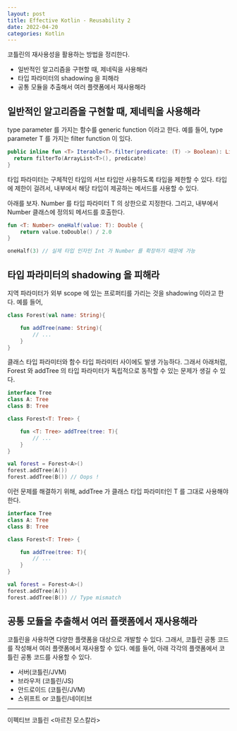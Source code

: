 ```yaml
---
layout: post
title: Effective Kotlin - Reusability 2
date: 2022-04-20
categories: Kotlin
---
```


코틀린의 재사용성을 활용하는 방법을 정리한다.

- 일반적인 알고리즘을 구현할 때, 제네릭을 사용해라
- 타입 파라미터의 shadowing 을 피해라
- 공통 모듈을 추출해서 여러 플랫폼에서 재사용해라

## 일반적인 알고리즘을 구현할 때, 제네릭을 사용해라

type parameter 를 가지는 함수를 generic function 이라고 한다.
예를 들어, type parameter T 를 가지는 filter function 이 있다.

```kotlin
public inline fun <T> Iterable<T>.filter(predicate: (T) -> Boolean): List<T> {
  return filterTo(ArrayList<T>(), predicate)
}
```

타입 파라미터는 구체적인 타입의 서브 타입만 사용하도록 타입을 제한할 수 있다.
타입에 제한이 걸려서, 내부에서 해당 타입이 제공하는 메서드를 사용할 수 있다.

아래를 보자.
Number 를 타입 파라미터 T 의 상한으로 지정한다.
그리고, 내부에서 Number 클래스에 정의되 메서드를 호출한다.

```kotlin
fun <T: Number> oneHalf(value: T): Double {
    return value.toDouble() / 2.0
}

oneHalf(3) // 실제 타입 인자인 Int 가 Number 를 확장하기 때문에 가능
```

## 타입 파라미터의 shadowing 을 피해라

지역 파라미터가 외부 scope 에 있는 프로퍼티를 가리는 것을 shadowing 이라고 한다.
예를 들어,

```kotlin
class Forest(val name: String){

    fun addTree(name: String){
        // ...
    }
}
```

클래스 타입 파라미터와 함수 타입 파라미터 사이에도 발생 가능하다.
그래서 아래처럼, Forest 와 addTree 의 타입 파라미터가 독립적으로 동작할 수 있는 문제가 생길 수 있다.

```kotlin
interface Tree
class A: Tree
class B: Tree

class Forest<T: Tree> {

    fun <T: Tree> addTree(tree: T){
        // ...
    }
}

val forest = Forest<A>()
forest.addTree(A())
forest.addTree(B()) // Oops !
```

이런 문제를 해결하기 위해, addTree 가 클래스 타입 파라미터인 T 를 그대로 사용해야한다.

```kotlin
interface Tree
class A: Tree
class B: Tree

class Forest<T: Tree> {

    fun addTree(tree: T){
        // ...
    }
}

val forest = Forest<A>()
forest.addTree(A())
forest.addTree(B()) // Type mismatch
```

## 공통 모듈을 추출해서 여러 플랫폼에서 재사용해라

코틀린을 사용하면 다양한 플랫폼을 대상으로 개발할 수 있다.
그래서, 코틀린 공통 코드를 작성해서 여러 플랫폼에서 재사용할 수 있다.
예를 들어, 아래 각각의 플랫폼에서 코틀린 공통 코드를 사용할 수 있다.

- 서버(코틀린/JVM)
- 브라우저 (코틀린/JS)
- 안드로이드 (코틀린/JVM)
- 스위프트 or 코틀린/네이티브

---

이펙티브 코틀린 <마르친 모스칼라>
